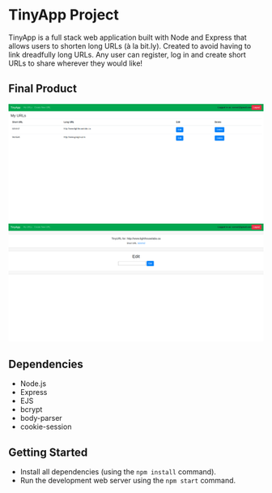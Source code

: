 # TinyApp Project

TinyApp is a full stack web application built with Node and Express that allows users to shorten long URLs (à la bit.ly). Created to avoid having to link dreadfully long URLs. Any user can register, log in and create short URLs to share wherever they would like!

## Final Product

!["Screenshot of URLs page"](https://github.com/Cernuie/tinyapp/blob/master/docs/url-home.png)
!["Screenshot of show URLs page"](https://github.com/Cernuie/tinyapp/blob/master/docs/url-show.png)

## Dependencies

- Node.js
- Express
- EJS
- bcrypt
- body-parser
- cookie-session

## Getting Started

- Install all dependencies (using the `npm install` command).
- Run the development web server using the `npm start` command.
